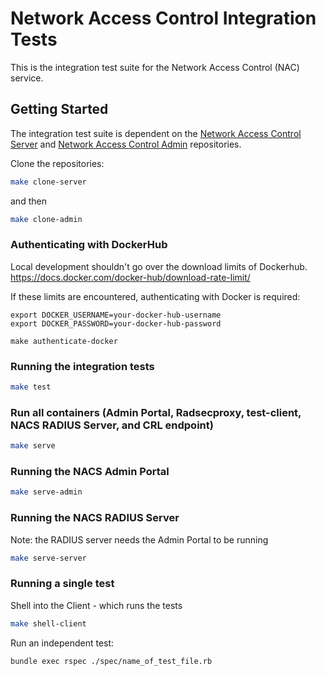 # Network Access Control Integration Tests

This is the integration test suite for the Network Access Control (NAC) service.

## Getting Started
The integration test suite is dependent on the [Network Access Control Server](https://github.com/ministryofjustice/network-access-control-server) and [Network Access Control Admin](https://github.com/ministryofjustice/network-access-control-admin) repositories.

Clone the repositories:
```bash
make clone-server
```
and then
```bash
make clone-admin
```

### Authenticating with DockerHub

Local development shouldn't go over the download limits of Dockerhub.
https://docs.docker.com/docker-hub/download-rate-limit/

If these limits are encountered, authenticating with Docker is required:

```
export DOCKER_USERNAME=your-docker-hub-username
export DOCKER_PASSWORD=your-docker-hub-password

make authenticate-docker
```

### Running the integration tests
```bash
make test
```

### Run all containers (Admin Portal, Radsecproxy, test-client, NACS RADIUS Server, and CRL endpoint)
```bash
make serve
```

### Running the NACS Admin Portal
```bash
make serve-admin
```

### Running the NACS RADIUS Server
Note: the RADIUS server needs the Admin Portal to be running

```bash
make serve-server
```

### Running a single test
Shell into the Client - which runs the tests
```bash
make shell-client
```

Run an independent test:
```bash
bundle exec rspec ./spec/name_of_test_file.rb
```
